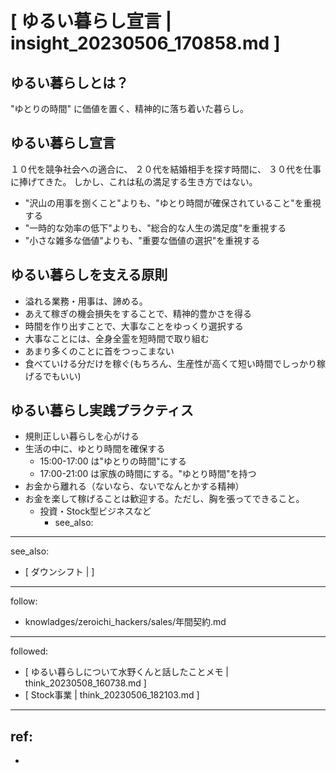 # [ ゆるい暮らし宣言 | insight_20230506_170858.md ]

## ゆるい暮らしとは？
"ゆとりの時間" に価値を置く、精神的に落ち着いた暮らし。

## ゆるい暮らし宣言
１０代を競争社会への適合に、
２０代を結婚相手を探す時間に、
３０代を仕事に捧げてきた。
しかし、これは私の満足する生き方ではない。

- "沢山の用事を捌くこと"よりも、"ゆとり時間が確保されていること"を重視する
- "一時的な効率の低下"よりも、"総合的な人生の満足度"を重視する
- "小さな雑多な価値"よりも、"重要な価値の選択"を重視する

## ゆるい暮らしを支える原則
- 溢れる業務・用事は、諦める。
- あえて稼ぎの機会損失をすることで、精神的豊かさを得る
- 時間を作り出すことで、大事なことをゆっくり選択する
- 大事なことには、全身全霊を短時間で取り組む
- あまり多くのことに首をつっこまない
- 食べていける分だけを稼ぐ(もちろん、生産性が高くて短い時間でしっかり稼げるでもいい)

## ゆるい暮らし実践プラクティス
- 規則正しい暮らしを心がける
- 生活の中に、ゆとり時間を確保する
  - 15:00-17:00 は"ゆとりの時間"にする
  - 17:00-21:00 は家族の時間にする。"ゆとり時間"を持つ
- お金から離れる（ないなら、ないでなんとかする精神）
- お金を楽して稼げることは歓迎する。ただし、胸を張ってできること。
  - 投資・Stock型ビジネスなど
    - see_also:




---
see_also:
- [ ダウンシフト |  ]

---
follow:
- knowladges/zeroichi_hackers/sales/年間契約.md

---
followed:
- [ ゆるい暮らしについて水野くんと話したことメモ | think_20230508_160738.md ]
- [ Stock事業 | think_20230506_182103.md ]

---
ref:
-
-


